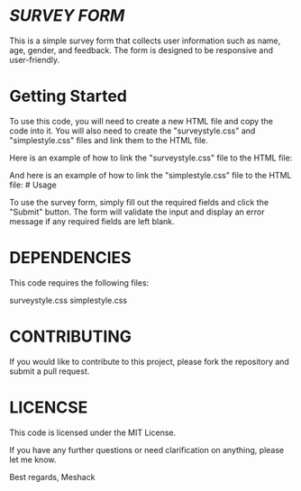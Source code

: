 # ***SURVEY FORM***
This is a simple survey form that collects user information such as name, age, gender, and feedback. The form is designed to be responsive and user-friendly.

# **Getting Started**

To use this code, you will need to create a new HTML file and copy the code into it. You will also need to create the "surveystyle.css" and "simplestyle.css" files and link them to the HTML file.

Here is an example of how to link the "surveystyle.css" file to the HTML file:

<head>
  <link rel="stylesheet" type="text/css" href="surveystyle.css">
</head>
And here is an example of how to link the "simplestyle.css" file to the HTML file:

<head>
  <link rel="stylesheet" type="text/css" href="simplestyle.css">
</head>
# Usage

To use the survey form, simply fill out the required fields and click the "Submit" button. The form will validate the input and display an error message if any required fields are left blank.

# **DEPENDENCIES**

This code requires the following files:

surveystyle.css
simplestyle.css
# **CONTRIBUTING**

If you would like to contribute to this project, please fork the repository and submit a pull request.

# **LICENCSE**

This code is licensed under the MIT License.

If you have any further questions or need clarification on anything, please let me know.

Best regards, Meshack 
